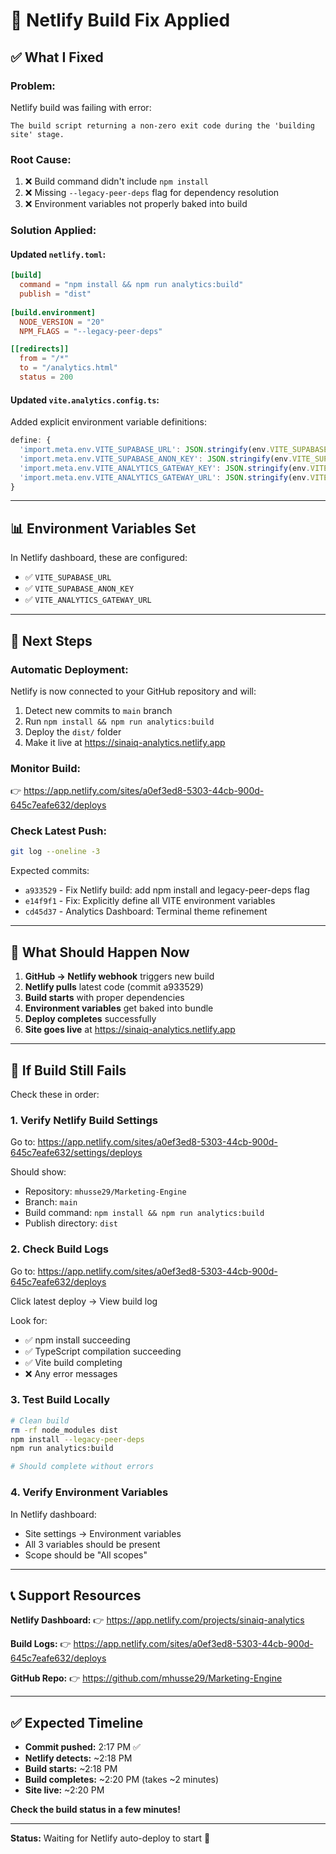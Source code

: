 # 🔧 Netlify Build Fix Applied

## ✅ What I Fixed

### **Problem:**
Netlify build was failing with error:
```
The build script returning a non-zero exit code during the 'building site' stage.
```

### **Root Cause:**
1. ❌ Build command didn't include `npm install`
2. ❌ Missing `--legacy-peer-deps` flag for dependency resolution
3. ❌ Environment variables not properly baked into build

### **Solution Applied:**

#### **Updated `netlify.toml`:**
```toml
[build]
  command = "npm install && npm run analytics:build"
  publish = "dist"
  
[build.environment]
  NODE_VERSION = "20"
  NPM_FLAGS = "--legacy-peer-deps"

[[redirects]]
  from = "/*"
  to = "/analytics.html"
  status = 200
```

#### **Updated `vite.analytics.config.ts`:**
Added explicit environment variable definitions:
```typescript
define: {
  'import.meta.env.VITE_SUPABASE_URL': JSON.stringify(env.VITE_SUPABASE_URL),
  'import.meta.env.VITE_SUPABASE_ANON_KEY': JSON.stringify(env.VITE_SUPABASE_ANON_KEY),
  'import.meta.env.VITE_ANALYTICS_GATEWAY_KEY': JSON.stringify(env.VITE_ANALYTICS_GATEWAY_KEY),
  'import.meta.env.VITE_ANALYTICS_GATEWAY_URL': JSON.stringify(env.VITE_ANALYTICS_GATEWAY_URL),
}
```

---

## 📊 Environment Variables Set

In Netlify dashboard, these are configured:
- ✅ `VITE_SUPABASE_URL`
- ✅ `VITE_SUPABASE_ANON_KEY`
- ✅ `VITE_ANALYTICS_GATEWAY_URL`

---

## 🔄 Next Steps

### **Automatic Deployment:**
Netlify is now connected to your GitHub repository and will:
1. Detect new commits to `main` branch
2. Run `npm install && npm run analytics:build`
3. Deploy the `dist/` folder
4. Make it live at https://sinaiq-analytics.netlify.app

### **Monitor Build:**
👉 https://app.netlify.com/sites/a0ef3ed8-5303-44cb-900d-645c7eafe632/deploys

### **Check Latest Push:**
```bash
git log --oneline -3
```

Expected commits:
- `a933529` - Fix Netlify build: add npm install and legacy-peer-deps flag
- `e14f9f1` - Fix: Explicitly define all VITE environment variables
- `cd45d37` - Analytics Dashboard: Terminal theme refinement

---

## 🎯 What Should Happen Now

1. **GitHub → Netlify webhook** triggers new build
2. **Netlify pulls** latest code (commit a933529)
3. **Build starts** with proper dependencies
4. **Environment variables** get baked into bundle
5. **Deploy completes** successfully
6. **Site goes live** at https://sinaiq-analytics.netlify.app

---

## 🐛 If Build Still Fails

Check these in order:

### **1. Verify Netlify Build Settings**
Go to: https://app.netlify.com/sites/a0ef3ed8-5303-44cb-900d-645c7eafe632/settings/deploys

Should show:
- Repository: `mhusse29/Marketing-Engine`
- Branch: `main`
- Build command: `npm install && npm run analytics:build`
- Publish directory: `dist`

### **2. Check Build Logs**
Go to: https://app.netlify.com/sites/a0ef3ed8-5303-44cb-900d-645c7eafe632/deploys

Click latest deploy → View build log

Look for:
- ✅ npm install succeeding
- ✅ TypeScript compilation succeeding
- ✅ Vite build completing
- ❌ Any error messages

### **3. Test Build Locally**
```bash
# Clean build
rm -rf node_modules dist
npm install --legacy-peer-deps
npm run analytics:build

# Should complete without errors
```

### **4. Verify Environment Variables**
In Netlify dashboard:
- Site settings → Environment variables
- All 3 variables should be present
- Scope should be "All scopes"

---

## 📞 Support Resources

**Netlify Dashboard:**
👉 https://app.netlify.com/projects/sinaiq-analytics

**Build Logs:**
👉 https://app.netlify.com/sites/a0ef3ed8-5303-44cb-900d-645c7eafe632/deploys

**GitHub Repo:**
👉 https://github.com/mhusse29/Marketing-Engine

---

## ✅ Expected Timeline

- **Commit pushed:** 2:17 PM ✅
- **Netlify detects:** ~2:18 PM
- **Build starts:** ~2:18 PM
- **Build completes:** ~2:20 PM (takes ~2 minutes)
- **Site live:** ~2:20 PM

**Check the build status in a few minutes!**

---

**Status:** Waiting for Netlify auto-deploy to start 🔄
